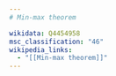 ```yaml
---
# Min-max theorem

wikidata: Q4454958
msc_classification: "46"
wikipedia_links:
  - "[[Min-max theorem]]"
---
```

